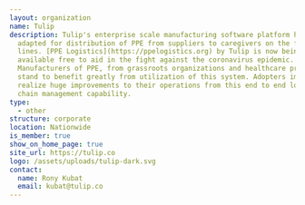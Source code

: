 ```yaml
---
layout: organization
name: Tulip
description: Tulip's enterprise scale manufacturing software platform has been
  adapted for distribution of PPE from suppliers to caregivers on the front
  lines. [PPE Logistics](https://ppelogistics.org) by Tulip is now being made
  available free to aid in the fight against the coronavirus epidemic.
  Manufacturers of PPE, from grassroots organizations and healthcare providers,
  stand to benefit greatly from utilization of this system. Adopters immediately
  realize huge improvements to their operations from this end to end logistics
  chain management capability.
type:
  - other
structure: corporate
location: Nationwide
is_member: true
show_on_home_page: true
site_url: https://tulip.co
logo: /assets/uploads/tulip-dark.svg
contact:
  name: Rony Kubat
  email: kubat@tulip.co
---
```

